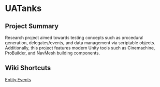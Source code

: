 # UATanks
## Project Summary
Research project aimed towards testing concepts such as procedural generation, delegates/events, and data management via scriptable objects. Additionally, this project features modern Unity tools such as Cinemachine, ProBuilder, and NavMesh building components.

## Wiki Shortcuts
[Entity Events](https://github.com/Chasemoudry/UATanks/wiki/Entity-Events "Event Systems Breakdown")